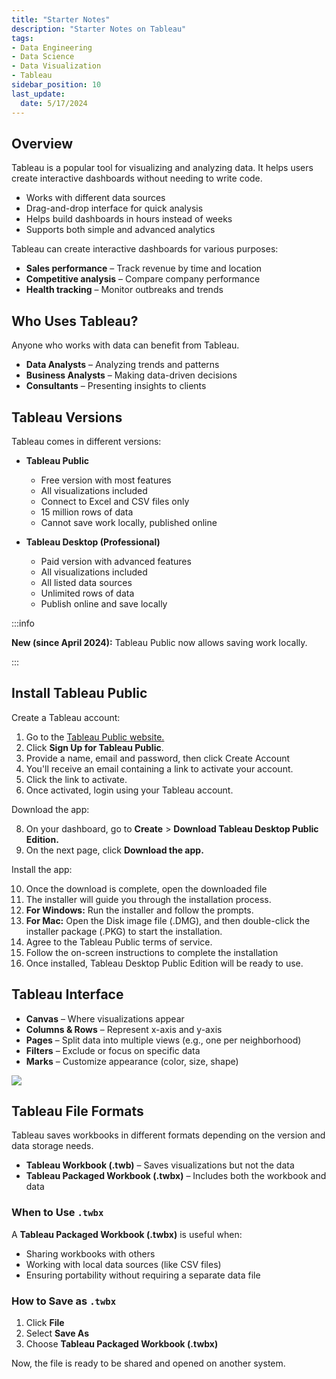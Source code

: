 ```yaml
---
title: "Starter Notes"
description: "Starter Notes on Tableau"
tags: 
- Data Engineering
- Data Science
- Data Visualization
- Tableau
sidebar_position: 10
last_update:
  date: 5/17/2024
---
```




## Overview

Tableau is a popular tool for visualizing and analyzing data. It helps users create interactive dashboards without needing to write code.  

- Works with different data sources  
- Drag-and-drop interface for quick analysis  
- Helps build dashboards in hours instead of weeks  
- Supports both simple and advanced analytics  

Tableau can create interactive dashboards for various purposes:  

- **Sales performance** – Track revenue by time and location  
- **Competitive analysis** – Compare company performance  
- **Health tracking** – Monitor outbreaks and trends  

## Who Uses Tableau?  

Anyone who works with data can benefit from Tableau. 

- **Data Analysts** – Analyzing trends and patterns  
- **Business Analysts** – Making data-driven decisions  
- **Consultants** – Presenting insights to clients  

## Tableau Versions  

Tableau comes in different versions: 

- **Tableau Public** 
  - Free version with most features
  - All visualizations included
  - Connect to Excel and CSV files only 
  - 15 million rows of data
  - Cannot save work locally, published online  

- **Tableau Desktop (Professional)** 
  
  - Paid version with advanced features
  - All visualizations included
  - All listed data sources 
  - Unlimited rows of data
  - Publish online and save locally

:::info 

**New (since April 2024):** Tableau Public now allows saving work locally.  

:::


## Install Tableau Public 

Create a Tableau account:

1. Go to the [Tableau Public website.](https://public.tableau.com/app/discover)
2. Click **Sign Up for Tableau Public**.
3. Provide a name, email and password, then click Create Account
4. You'll receive an email containing a link to activate your account.
5. Click the link to activate.
6. Once activated, login using your Tableau account.

Download the app:

8. On your dashboard, go to **Create** > **Download Tableau Desktop Public Edition.**
9. On the next page, click **Download the app.**

Install the app:

10. Once the download is complete, open the downloaded file 
11. The installer will guide you through the installation process.
12. **For Windows:** Run the installer and follow the prompts.
13. **For Mac:** Open the Disk image file (.DMG), and then double-click the installer package (.PKG) to start the installation. 
14. Agree to the Tableau Public terms of service.
15. Follow the on-screen instructions to complete the installation
16. Once installed, Tableau Desktop Public Edition will be ready to use. 


## Tableau Interface  

- **Canvas** – Where visualizations appear  
- **Columns & Rows** – Represent x-axis and y-axis  
- **Pages** – Split data into multiple views (e.g., one per neighborhood)  
- **Filters** – Exclude or focus on specific data  
- **Marks** – Customize appearance (color, size, shape)  

<div class="img-center"> 

![](/img/docs/Screenshot-2025-03-09-010312.png)

</div>

## Tableau File Formats  

Tableau saves workbooks in different formats depending on the version and data storage needs.  

- **Tableau Workbook (.twb)** – Saves visualizations but not the data  
- **Tableau Packaged Workbook (.twbx)** – Includes both the workbook and data  

### When to Use `.twbx`  

A **Tableau Packaged Workbook (.twbx)** is useful when:  

- Sharing workbooks with others  
- Working with local data sources (like CSV files)  
- Ensuring portability without requiring a separate data file  

### How to Save as `.twbx`  

1. Click **File**  
2. Select **Save As**  
3. Choose **Tableau Packaged Workbook (.twbx)**  

Now, the file is ready to be shared and opened on another system.